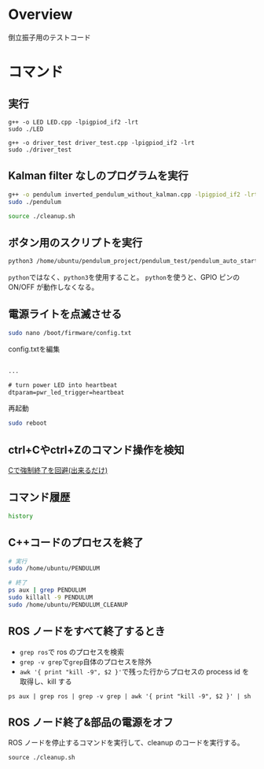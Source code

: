 # Overview

倒立振子用のテストコード

# コマンド

## 実行

```
g++ -o LED LED.cpp -lpigpiod_if2 -lrt
sudo ./LED
```

```
g++ -o driver_test driver_test.cpp -lpigpiod_if2 -lrt
sudo ./driver_test
```

## Kalman filter なしのプログラムを実行

```bash
g++ -o pendulum inverted_pendulum_without_kalman.cpp -lpigpiod_if2 -lrt -pthread
sudo ./pendulum

source ./cleanup.sh
```

## ボタン用のスクリプトを実行

```bash
python3 /home/ubuntu/pendulum_project/pendulum_test/pendulum_auto_start_script.py
```

`python`ではなく、`python3`を使用すること。
`python`を使うと、GPIO ピンの ON/OFF が動作しなくなる。


## 電源ライトを点滅させる

```bash
sudo nano /boot/firmware/config.txt
```

config.txtを編集

```config.txt

...

# turn power LED into heartbeat
dtparam=pwr_led_trigger=heartbeat

```

再起動

```bash
sudo reboot
```


## ctrl+Cやctrl+Zのコマンド操作を検知

[Cで強制終了を回避(出来るだけ)](https://qiita.com/Ki4mTaria/items/838f81d3eecd5cc7d91e)


## コマンド履歴
```bash
history
```

## C++コードのプロセスを終了

```bash
# 実行
sudo /home/ubuntu/PENDULUM

# 終了
ps aux | grep PENDULUM
sudo killall -9 PENDULUM
sudo /home/ubuntu/PENDULUM_CLEANUP
```

## ROS ノードをすべて終了するとき

- `grep ros`で ros のプロセスを検索
- `grep -v grep`で`grep`自体のプロセスを除外
- `awk '{ print "kill -9", $2 }'`で残った行からプロセスの process id を取得し、kill する

```
ps aux | grep ros | grep -v grep | awk '{ print "kill -9", $2 }' | sh
```

## ROS ノード終了&部品の電源をオフ

ROS ノードを停止するコマンドを実行して、cleanup のコードを実行する。

```
source ./cleanup.sh
```
